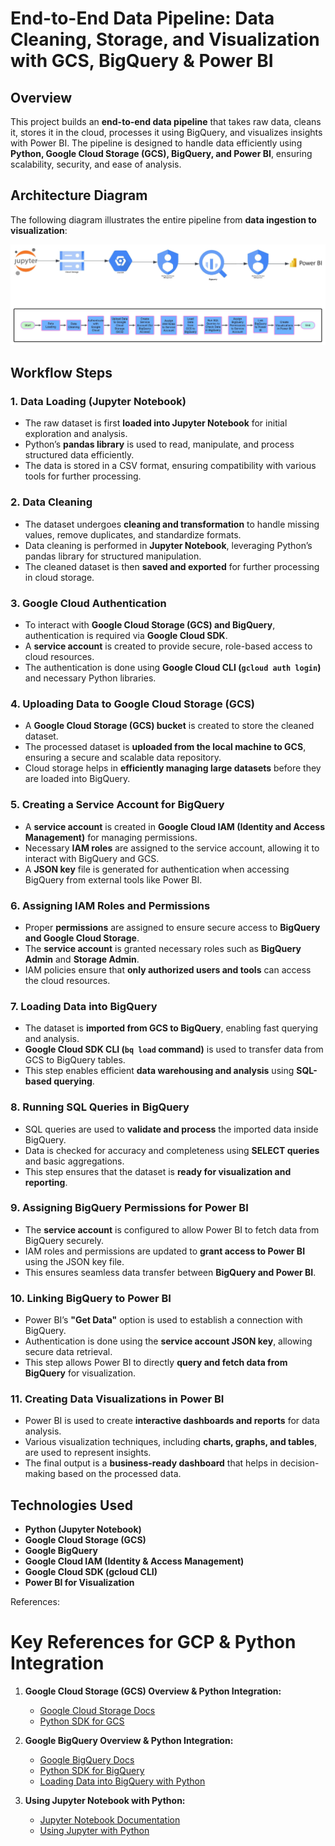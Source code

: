 # End-to-End Data Pipeline: Data Cleaning, Storage, and Visualization with GCS, BigQuery & Power BI

## Overview  
This project builds an **end-to-end data pipeline** that takes raw data, cleans it, stores it in the cloud, processes it using BigQuery, and visualizes insights with Power BI. The pipeline is designed to handle data efficiently using **Python, Google Cloud Storage (GCS), BigQuery, and Power BI**, ensuring scalability, security, and ease of analysis.

## Architecture Diagram  
The following diagram illustrates the entire pipeline from **data ingestion to visualization**:  

![Data Pipeline Diagram](/Images/ProjectFlow.jpeg)  

## Workflow Steps  

### **1. Data Loading (Jupyter Notebook)**
- The raw dataset is first **loaded into Jupyter Notebook** for initial exploration and analysis.  
- Python’s **pandas library** is used to read, manipulate, and process structured data efficiently.  
- The data is stored in a CSV format, ensuring compatibility with various tools for further processing.  

### **2. Data Cleaning**  
- The dataset undergoes **cleaning and transformation** to handle missing values, remove duplicates, and standardize formats.  
- Data cleaning is performed in **Jupyter Notebook**, leveraging Python’s pandas library for structured manipulation.  
- The cleaned dataset is then **saved and exported** for further processing in cloud storage.  

### **3. Google Cloud Authentication**  
- To interact with **Google Cloud Storage (GCS) and BigQuery**, authentication is required via **Google Cloud SDK**.  
- A **service account** is created to provide secure, role-based access to cloud resources.  
- The authentication is done using **Google Cloud CLI (`gcloud auth login`)** and necessary Python libraries.  

### **4. Uploading Data to Google Cloud Storage (GCS)**  
- A **Google Cloud Storage (GCS) bucket** is created to store the cleaned dataset.  
- The processed dataset is **uploaded from the local machine to GCS**, ensuring a secure and scalable data repository.  
- Cloud storage helps in **efficiently managing large datasets** before they are loaded into BigQuery.  

### **5. Creating a Service Account for BigQuery**  
- A **service account** is created in **Google Cloud IAM (Identity and Access Management)** for managing permissions.  
- Necessary **IAM roles** are assigned to the service account, allowing it to interact with BigQuery and GCS.  
- A **JSON key** file is generated for authentication when accessing BigQuery from external tools like Power BI.  

### **6. Assigning IAM Roles and Permissions**  
- Proper **permissions** are assigned to ensure secure access to **BigQuery and Google Cloud Storage**.  
- The **service account** is granted necessary roles such as **BigQuery Admin** and **Storage Admin**.  
- IAM policies ensure that **only authorized users and tools** can access the cloud resources.  

### **7. Loading Data into BigQuery**  
- The dataset is **imported from GCS to BigQuery**, enabling fast querying and analysis.  
- **Google Cloud SDK CLI (`bq load` command)** is used to transfer data from GCS to BigQuery tables.  
- This step enables efficient **data warehousing and analysis** using **SQL-based querying**.  

### **8. Running SQL Queries in BigQuery**  
- SQL queries are used to **validate and process** the imported data inside BigQuery.  
- Data is checked for accuracy and completeness using **SELECT queries** and basic aggregations.  
- This step ensures that the dataset is **ready for visualization and reporting**.  

### **9. Assigning BigQuery Permissions for Power BI**  
- The **service account** is configured to allow Power BI to fetch data from BigQuery securely.  
- IAM roles and permissions are updated to **grant access to Power BI** using the JSON key file.  
- This ensures seamless data transfer between **BigQuery and Power BI**.  

### **10. Linking BigQuery to Power BI**  
- Power BI’s **"Get Data"** option is used to establish a connection with BigQuery.  
- Authentication is done using the **service account JSON key**, allowing secure data retrieval.  
- This step allows Power BI to directly **query and fetch data from BigQuery** for visualization.  

### **11. Creating Data Visualizations in Power BI**  
- Power BI is used to create **interactive dashboards and reports** for data analysis.  
- Various visualization techniques, including **charts, graphs, and tables**, are used to represent insights.  
- The final output is a **business-ready dashboard** that helps in decision-making based on the processed data.  

## Technologies Used  
- **Python (Jupyter Notebook)**
- **Google Cloud Storage (GCS)**
- **Google BigQuery**
- **Google Cloud IAM (Identity & Access Management)**
- **Google Cloud SDK (gcloud CLI)**
- **Power BI for Visualization**  

References:

# **Key References for GCP & Python Integration**

1. **Google Cloud Storage (GCS) Overview & Python Integration:**
   - [Google Cloud Storage Docs](https://cloud.google.com/storage/docs)  
   - [Python SDK for GCS](https://googleapis.dev/python/storage/latest/index.html)

2. **Google BigQuery Overview & Python Integration:**
   - [Google BigQuery Docs](https://cloud.google.com/bigquery/docs)  
   - [Python SDK for BigQuery](https://googleapis.dev/python/bigquery/latest/index.html)  
   - [Loading Data into BigQuery with Python](https://cloud.google.com/bigquery/docs/loading-data-cloud-storage-python)

3. **Using Jupyter Notebook with Python:**
   - [Jupyter Notebook Documentation](https://jupyter.org/documentation)  
   - [Using Jupyter with Python](https://realpython.com/jupyter-notebook-introduction/)
